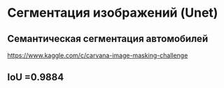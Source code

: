 # Сегментация изображений (Unet)

## Cемантическая сегментация автомобилей
https://www.kaggle.com/c/carvana-image-masking-challenge
##  IoU =0.9884
